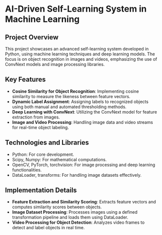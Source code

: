 # AI-Driven Self-Learning System in Machine Learning

## Project Overview
This project showcases an advanced self-learning system developed in Python, using machine learning techniques and deep learning models. The focus is on object recognition in images and videos, emphasizing the use of ConvNext models and image processing libraries.

## Key Features
- **Cosine Similarity for Object Recognition**: Implementing cosine similarity to measure the likeness between feature vectors.
- **Dynamic Label Assignment**: Assigning labels to recognized objects using both manual and automated thresholding methods.
- **Deep Learning with ConvNext**: Utilizing the ConvNext model for feature extraction from images.
- **Image and Video Processing**: Handling image data and video streams for real-time object labeling.

## Technologies and Libraries
- Python: For core development.
- Scipy, Numpy: For mathematical computations.
- OpenCV, PyTorch, torchvision: For image processing and deep learning functionalities.
- DataLoader, transforms: For handling image datasets effectively.

## Implementation Details
- **Feature Extraction and Similarity Scoring**: Extracts feature vectors and computes similarity scores between objects.
- **Image Dataset Processing**: Processes images using a defined transformation pipeline and loads them using DataLoader.
- **Video Processing for Object Detection**: Analyzes video frames to detect and label objects in real time.


